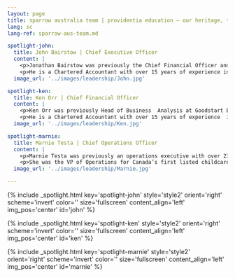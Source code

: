 ```yaml
---
layout: page
title: sparrow australia team | providentia education — our heritage, their future | providentia education | hong kong
lang: sc
lang-ref: sparrow-aus-team.md

spotlight-john:
  title: John Bairstow | Chief Executive Officer
  content: |
    <p>Jonathan Bairstow was previously the Chief Financial Officer and Company Secretary of Affinity Education Group from start-up to over 100 childcare centres.</p> 
    <p>He is a Chartered Accountant with over 15 years of experience in senior roles with PwC, GdF Suez, Deloitte, and Arthur Andersen.</p>
  image_url: '../images/leadership/John.jpg'

spotlight-ken:
  title: Ken Orr | Chief Financial Officer
  content: |
    <p>Ken Orr was previously Head of Business  Analysis at Goodstart Early Learning, Australia’s largest long day care provider.</p>
    <p>He is a Chartered Accountant with over 15 years of experience  in senior roles with PwC, Origin Energy, and the Royal Bank of Scotland.</p>
  image_url: '../images/leadership/Ken.jpg'

spotlight-marnie:
  title: Marnie Testa | Chief Operations Officer
  content: |
    <p>Marnie Testa was previously an operations executive with over 23 years of experience in childcare across Australia, New Zealand, and Canada.</p>
    <p>She was the VP of Operations for Canada’s first listed childcare company, overseeing expansion from 11 to 50 centres.</p>
  image_url: '../images/leadership/Marnie.jpg'

---
```

<!-- john -->
{% include _spotlight.html key='spotlight-john' style='style2' orient='right' scheme='invert' color='' size='fullscreen' content_align='left' img_pos='center' id='john' %}
<!-- ken -->
{% include _spotlight.html key='spotlight-ken' style='style2' orient='right' scheme='invert' color='' size='fullscreen' content_align='left' img_pos='center' id='ken' %}
<!-- marnie -->
{% include _spotlight.html key='spotlight-marnie' style='style2' orient='right' scheme='invert' color='' size='fullscreen' content_align='left' img_pos='center' id='marnie' %}